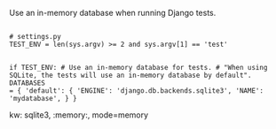 <p>Use an in-memory database when running Django tests.</p>

<code name="python">
# settings.py
TEST_ENV = len(sys.argv) >= 2 and sys.argv[1] == 'test'

if TEST_ENV:
    # Use an in-memory database for tests.
    # "When using SQLite, the tests will use an in-memory database by default".
    DATABASES = {
        'default': {
            'ENGINE': 'django.db.backends.sqlite3',
            'NAME': 'mydatabase',
        }
    }
</code>

kw: sqlite3, :memory:, mode=memory